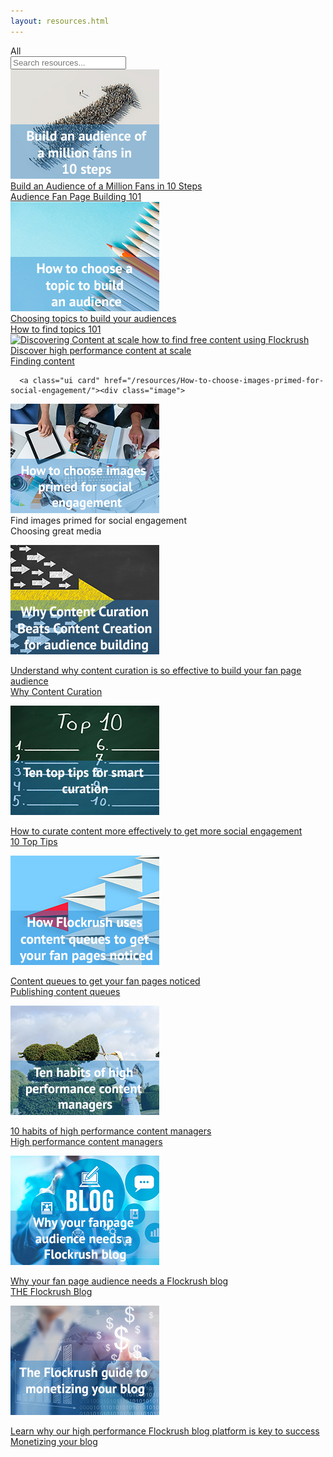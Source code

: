 ```yaml
---
layout: resources.html
---
```


<!-- Flockrush resources -->

 <div class="ui secondary pointing menu">
  <a class="active item">
    All
  </a>
  <div class="right menu">
  <div class="item">
  <div class="ui transparent icon input"><input type="text" placeholder="Search resources...">
        <i class="search link icon"></i></div>
</div>
</div>
</div>

<div class="ui bottom attached container space-5em-bottom space-5em">
  <div class="ui stackable link cards"><a class="ui card" href="/resources/How-to-build-an-audience-of-one-million-fans-in-ten-steps/"><div class="image">
  <img src="img/flockrush-build-an-audience-of-million-in-10-steps.jpg" alt="Build an audience of million in 10 steps">
</div><div class="content">
  <div class="description h-small">
          Build an Audience of a Million Fans in 10 Steps</div>
</div><div class="extra content">
        Audience Fan Page Building 101
      </div></a>
    <a class="ui card" href="/resources/How-to-choose-a-topic-to-build-a-fan-page/"><div class="image">
  <img src="img/flockrush-How-to-choose-a-topic-to-build-an-audience.jpg" alt=" Choosing topics to build your audiences">
</div><div class="content">
  <div class="description h-small">
           Choosing topics to build your audiences  </div>
</div><div class="extra content">
        How to find topics 101
      </div></a>
    <a class="ui card" href="/resources/Discoving-content-at-scale-how-to-find-high-performing-content-for-free-using-Flockrush/"><div class="image">
  <img src="/img/discovering-content-at-scale–how-to-find-free-content-using-Flockrush.jpg" alt="Discovering Content at scale how to find free content using Flockrush">
</div><div class="content">
  <div class="description h-small">
          Discover high performance content at scale</div>
</div><div class="extra content">
        Finding content
      </div></a>

      <a class="ui card" href="/resources/How-to-choose-images-primed-for-social-engagement/"><div class="image">
  <img src="img/How-to-choose-images-primed-for-social-engagement.jpg" alt="How to choose images primed for social engagement">
</div><div class="content">
  <div class="description h-small">
      Find images primed for social engagement
</div>
</div><div class="extra content">
Choosing great media        </div></a>


<a class="ui card" href="/resources/Why-Content-Curation-Beats-Content-Creation-for-audience-building"><div class="image">
  <img src="/img/Why-Content-Curation-Beats-Content-Creation-for-audience-building-flockrush.jpg" alt="Why Content Curation Beats Content Creation for audience building flockrush">
</div><div class="content">
  <div class="description h-small">
Understand why content curation is so effective to build your fan page audience</div>
</div><div class="extra content">
Why Content Curation</div></a>

<a class="ui card" href="/resources/Ten-top-tips-for-smart-curation"><div class="image">
  <img src="/img/Ten-top-tips-for-smart-curation-flockrush.jpg" alt="Ten top tips for smart curation flockrush">
</div><div class="content">
  <div class="description h-small">
How to curate content more effectively to get more social engagement</div>
</div><div class="extra content">
10 Top Tips        </div></a>


<a class="ui card" href="/resources/How-Flockrush-uses-content-queues-to-get-your-fan-pages-noticed/"><div class="image">
  <img src="/img/How-Flockrush-uses-content-queues-to-get-your-fan-pages-noticed.jpg" alt="How Flockrush uses content queues to get your fan pages noticed">
</div><div class="content">
  <div class="description h-small">
Content queues to get your fan pages noticed</div>
</div><div class="extra content">
Publishing content queues</div></a>


<a class="ui card" href="/resources/Ten-habits-of-high-performance-content-managers/"><div class="image">
  <img src="/img/Ten-habits-of-high-performance-content-managers.jpg" alt="Ten habits of high performance content managers">
</div><div class="content">
  <div class="description h-small">
10 habits of high performance content managers</div>
</div><div class="extra content">
High performance content managers</div></a>

<a class="ui card" href="/resources/Why-your-fan-page-audience-needs-a-Flockrush-blog/"><div class="image">
  <img src="/img/Why-your-fanpage-audience-needs-a-Flockrush-blog.jpg" alt="Why your fan page audience needs a Flockrush blog">
</div><div class="content">
  <div class="description h-small">
Why your fan page audience needs a Flockrush blog</div>
</div><div class="extra content">
THE Flockrush Blog</div></a>

<a class="ui card" href="/resources/The-Flockrush-guide-to-monetizing-your-blog/"><div class="image">
  <img src="/img/The-Flockrush-guide-to-monetizing-your-blog.jpg" alt="The Flockrush guide to monetizing your blog">
</div><div class="content">
  <div class="description h-small">
Learn why our high performance Flockrush blog platform is key to success</div>
</div><div class="extra content">
Monetizing your blog</div></a></div>
</div>
